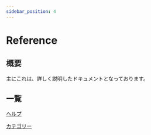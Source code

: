 ```yaml
---
sidebar_position: 4
---
```


# Reference

## 概要

主にこれは、詳しく説明したドキュメントとなっております。

## 一覧

[ヘルプ](./help)

[カテゴリー](./category)
